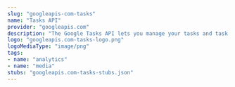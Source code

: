 ```yaml
---
slug: "googleapis-com-tasks"
name: "Tasks API"
provider: "googleapis.com"
description: "The Google Tasks API lets you manage your tasks and task lists."
logo: "googleapis.com-tasks-logo.png"
logoMediaType: "image/png"
tags:
- name: "analytics"
- name: "media"
stubs: "googleapis.com-tasks-stubs.json"
---
```

